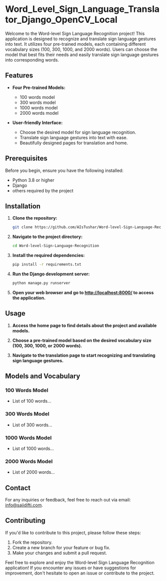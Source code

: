 # Word_Level_Sign_Language_Translator_Django_OpenCV_Local

Welcome to the Word-level Sign Language Recognition project! This application is designed to recognize and translate sign language gestures into text. It utilizes four pre-trained models, each containing different vocabulary sizes (100, 300, 1000, and 2000 words). Users can choose the model that best fits their needs and easily translate sign language gestures into corresponding words.

## Features

- **Four Pre-trained Models:**

  - 100 words model
  - 300 words model
  - 1000 words model
  - 2000 words model

- **User-friendly Interface:**
  - Choose the desired model for sign language recognition.
  - Translate sign language gestures into text with ease.
  - Beautifully designed pages for translation and home.

## Prerequisites

Before you begin, ensure you have the following installed:

- Python 3.8 or higher
- Django
- others required by the project

## Installation

1. **Clone the repository:**

   ```bash
   git clone https://github.com/AIsTushar/Word-level-Sign-Language-Recognition.git
   ```

2. **Navigate to the project directory:**

   ```bash
   cd Word-level-Sign-Language-Recognition
   ```

3. **Install the required dependencies:**

   ```bash
   pip install -r requirements.txt
   ```

4. **Run the Django development server:**

   ```bash
   python manage.py runserver
   ```

5. **Open your web browser and go to [http://localhost:8000/](http://localhost:8000/) to access the application.**

## Usage

1. **Access the home page to find details about the project and available models.**

2. **Choose a pre-trained model based on the desired vocabulary size (100, 300, 1000, or 2000 words).**

3. **Navigate to the translation page to start recognizing and translating sign language gestures.**

## Models and Vocabulary

### 100 Words Model

- List of 100 words...

### 300 Words Model

- List of 300 words...

### 1000 Words Model

- List of 1000 words...

### 2000 Words Model

- List of 2000 words...

## Contact

For any inquiries or feedback, feel free to reach out via email: [info@sajidifti.com](mailto:info@sajidifti.com).

## Contributing

If you'd like to contribute to this project, please follow these steps:

1. Fork the repository.
2. Create a new branch for your feature or bug fix.
3. Make your changes and submit a pull request.

Feel free to explore and enjoy the Word-level Sign Language Recognition application! If you encounter any issues or have suggestions for improvement, don't hesitate to open an issue or contribute to the project.

